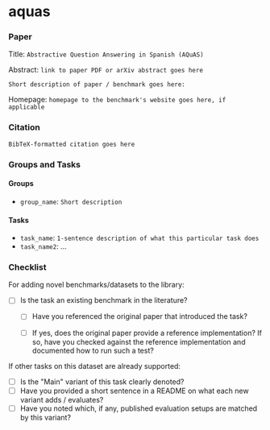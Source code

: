 # aquas

### Paper

Title: `Abstractive Question Answering in Spanish (AQuAS)`

Abstract: `link to paper PDF or arXiv abstract goes here`

`Short description of paper / benchmark goes here:`

Homepage: `homepage to the benchmark's website goes here, if applicable`


### Citation

```
BibTeX-formatted citation goes here
```

### Groups and Tasks

#### Groups

* `group_name`: `Short description`

#### Tasks

* `task_name`: `1-sentence description of what this particular task does`
* `task_name2`: ...

### Checklist

For adding novel benchmarks/datasets to the library:
* [ ] Is the task an existing benchmark in the literature?
  * [ ] Have you referenced the original paper that introduced the task?
  * [ ] If yes, does the original paper provide a reference implementation? If so, have you checked against the reference implementation and documented how to run such a test?


If other tasks on this dataset are already supported:
* [ ] Is the "Main" variant of this task clearly denoted?
* [ ] Have you provided a short sentence in a README on what each new variant adds / evaluates?
* [ ] Have you noted which, if any, published evaluation setups are matched by this variant?
